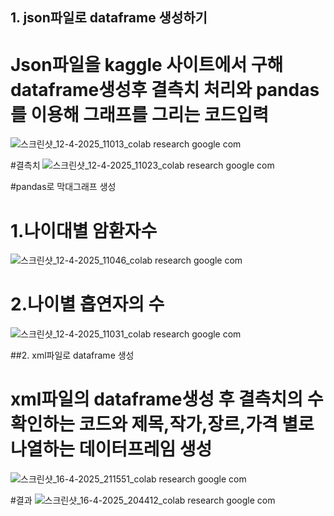 ## 1. json파일로 dataframe 생성하기

# Json파일을 kaggle 사이트에서 구해 dataframe생성후 결측치 처리와 pandas를 이용해 그래프를 그리는 코드입력
![스크린샷_12-4-2025_11013_colab research google com](https://github.com/user-attachments/assets/ae9d50c6-8323-4221-b459-21ff6dea6bcc)

#결측치
![스크린샷_12-4-2025_11023_colab research google com](https://github.com/user-attachments/assets/2db8ac1f-4f07-435f-bee3-75a55be628ee)

#pandas로 막대그래프 생성
 # 1.나이대별 암환자수
 ![스크린샷_12-4-2025_11046_colab research google com](https://github.com/user-attachments/assets/154d0578-4824-441a-b7e3-21c6cccad72b)
 # 2.나이별 흡연자의 수
![스크린샷_12-4-2025_11031_colab research google com](https://github.com/user-attachments/assets/8a756192-925e-4a3c-9048-b024942c267b)


##2. xml파일로 dataframe 생성

# xml파일의 dataframe생성 후 결측치의 수 확인하는 코드와 제목,작가,장르,가격 별로 나열하는 데이터프레임 생성
![스크린샷_16-4-2025_211551_colab research google com](https://github.com/user-attachments/assets/49875368-bb1a-41b9-b5af-778cbd0b66d9)

#결과
![스크린샷_16-4-2025_204412_colab research google com](https://github.com/user-attachments/assets/e5944413-ba7f-4fc0-9e1e-15fc14d70b3c)

